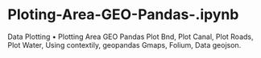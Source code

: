 # Ploting-Area-GEO-Pandas-.ipynb
   Data Plotting
•	Plotting Area GEO Pandas Plot Bnd, Plot Canal, Plot Roads, Plot Water, Using contextily, geopandas
Gmaps, Folium, Data geojson.

